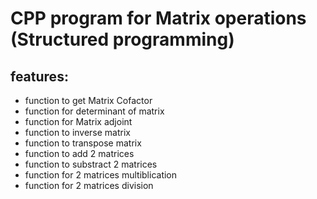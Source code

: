# CPP program for Matrix operations (Structured programming)
## features:
- function to get Matrix Cofactor
- function for determinant of matrix
- function for Matrix adjoint
- function to inverse matrix
- function to transpose matrix
- function to add 2 matrices
- function to substract 2 matrices
- function for 2 matrices multiblication
- function for 2 matrices division

